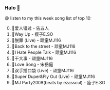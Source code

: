

### Halo 👋

😄 listen to my this week song list of top 10:

0. 🌈爱人错过 - 告五人
1. 🌈Way Up - 瘦子E.SO
2. 🌈脱罪 (Live) - 顽童MJ116
3. 🌈Back to the street - 顽童MJ116
4. 🌈I Hate People Talk - 顽童MJ116
5. 🌈干大事  - 顽童MJ116
6. 🌈Love Song - 宋岳庭
7. 🌈双手插口袋 (Live) - 顽童MJ116
8. 🌈Super Duper&Fly Out (Live) - 顽童MJ116
9. 🌈MJ Party2008(beats by ezasscul) - 瘦子E.SO

